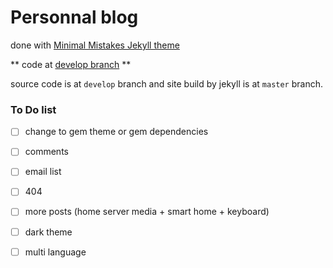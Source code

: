 # Personnal blog
done with [Minimal Mistakes Jekyll theme](https://mmistakes.github.io/minimal-mistakes/)

** code at [develop branch](https://github.com/AntoineGlacet/AntoineGlacet.github.io/tree/develop) **

source code is at `develop` branch and site build by jekyll is at `master` branch.

### To Do list

- [ ] change to gem theme or gem dependencies
- [ ] comments
- [ ] email list
- [ ] 404
- [ ] more posts (home server media + smart home + keyboard)
- [ ] dark theme
- [ ] multi language

